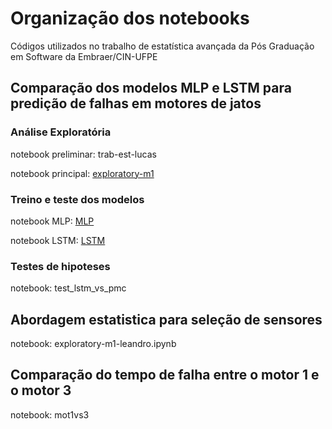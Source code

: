 # Organização dos notebooks
Códigos utilizados no trabalho de estatística avançada da Pós Graduação em Software da Embraer/CIN-UFPE

## Comparação dos modelos MLP e LSTM para predição de falhas em motores de jatos

### Análise Exploratória
notebook preliminar: trab-est-lucas

notebook principal: [exploratory-m1](https://github.com/lucas-fpaiva/estatistica_pes/blob/main/exploratory-m1.ipynb)


### Treino e teste dos modelos
notebook MLP: [MLP](https://github.com/lucas-fpaiva/estatistica_pes/blob/main/MLP.ipynb)

notebook LSTM: [LSTM](https://github.com/lucas-fpaiva/estatistica_pes/blob/main/LSTM.ipynb)

### Testes de hipoteses

notebook: test_lstm_vs_pmc

## Abordagem estatistica para seleção de sensores

notebook: exploratory-m1-leandro.ipynb

## Comparação do tempo de falha entre o motor 1 e o motor 3
notebook:  mot1vs3


  
